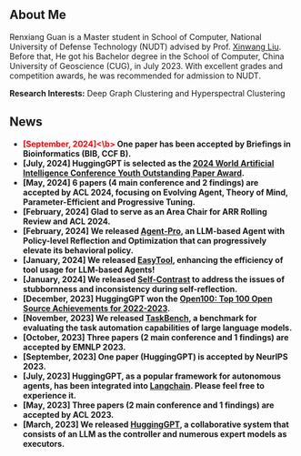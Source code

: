 ## About Me

Renxiang Guan is a Master student in School of Computer, National University of Defense Technology (NUDT) advised by Prof. [Xinwang Liu](https://xinwangliu.github.io/). Before that, He got his Bachelor degree in the School of Computer, China University of Geoscience (CUG), in July 2023. With excellent grades and competition awards, he was recommended for admission to NUDT.

**Research Interests:** Deep Graph Clustering and Hyperspectral Clustering

## News
- <b><font color=#FF000>[September, 2024]<\b></font> One paper has been accepted by Briefings in Bioinformatics (BIB, CCF B).
- **[July, 2024]** HuggingGPT is selected as the [2024 World Artificial Intelligence Conference Youth Outstanding Paper Award](https://sheitc.sh.gov.cn/zxxx/20240618/23f50b2ba3d0422daf775915f43dfa61.html).
- **[May, 2024]** 6 papers (4 main conference and 2 findings) are accepted by ACL 2024, focusing on Evolving Agent, Theory of Mind, Parameter-Efficient and Progressive Tuning.
- **[February, 2024]** Glad to serve as an Area Chair for ARR Rolling Review and ACL 2024.
- **[February, 2024]** We released [Agent-Pro](https://arxiv.org/abs/2402.17574), an LLM-based Agent with Policy-level Reflection and Optimization that can progressively elevate its behavioral policy.
- **[January, 2024]** We released [EasyTool](https://arxiv.org/abs/2401.06201), enhancing the efficiency of tool usage for LLM-based Agents!
- **[January, 2024]** We released [Self-Contrast](https://arxiv.org/abs/2401.02009) to address the issues of stubbornness and inconsistency during self-reflection.
- **[December, 2023]** HuggingGPT won the [Open100: Top 100 Open Source Achievements for 2022-2023](https://www.benchcouncil.org/evaluation/opencs/annual.html).
- **[November, 2023]** We released [TaskBench](https://github.com/microsoft/JARVIS/tree/main/taskbench), a benchmark for evaluating the task automation capabilities of large language models.
- **[October, 2023]** Three papers (2 main conference and 1 findings) are accepted by EMNLP 2023.
- **[September, 2023]** One paper (HuggingGPT) is accepted by NeurIPS 2023.
- **[July, 2023]** HuggingGPT, as a popular framework for autonomous agents, has been integrated into [Langchain](https://github.com/langchain-ai/langchain/tree/da395f3182da57fa2a2f26d656b71f99f4a04481/libs/experimental/langchain_experimental/autonomous_agents/hugginggpt). Please feel free to experience it.
- **[May, 2023]** Three papers (2 main conference and 1 findings) are accepted by ACL 2023.
- **[March, 2023]** We released [HuggingGPT](https://github.com/microsoft/JARVIS), a collaborative system that consists of an LLM as the controller and numerous expert models as executors.
